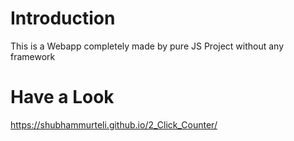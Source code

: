 # Introduction
This is a Webapp completely made by pure JS Project without any framework
# Have a Look
https://shubhammurteli.github.io/2_Click_Counter/
